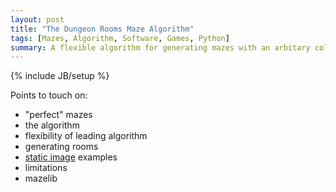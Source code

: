 ```yaml
---
layout: post
title: "The Dungeon Rooms Maze Algorithm"
tags: [Mazes, Algorithm, Software, Games, Python]
summary: A flexible algorithm for generating mazes with an arbitary collection of connected rooms.
---
```

{% include JB/setup %}

Points to touch on:

* "perfect" mazes
* the algorithm
* flexibility of leading algorithm
* generating rooms
* [static image](http://jsfiddle.net/6an7kkmm/102/) examples
* limitations
* mazelib
